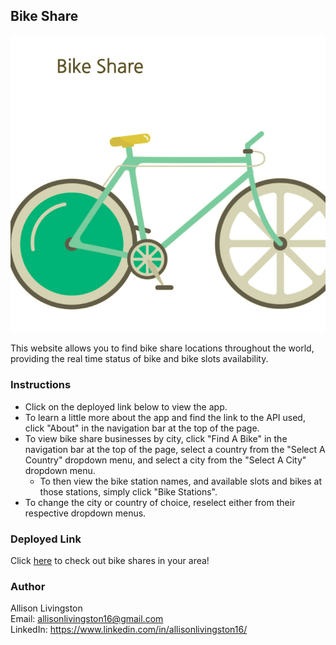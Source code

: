 ## Bike Share

![Bike Share](./Bike-Share-Screenshot.png)

This website allows you to find bike share locations throughout the world, providing the real time status of bike and bike slots availability.

### Instructions

* Click on the deployed link below to view the app.
* To learn a little more about the app and find the link to the API used, click "About" in the navigation bar at the top of the page.
* To view bike share businesses by city, click "Find A Bike" in the navigation bar at the top of the page, select a country from the "Select A Country" dropdown menu, and select a city from the "Select A City" dropdown menu.
    * To then view the bike station names, and available slots and bikes at those stations, simply click "Bike Stations".
* To change the city or country of choice, reselect either from their respective dropdown menus.

### Deployed Link

Click [here](https://project-2-bike-share.firebaseapp.com) to check out bike shares in your area!

### Author

Allison Livingston <br />
Email: allisonlivingston16@gmail.com <br />
LinkedIn: https://www.linkedin.com/in/allisonlivingston16/
